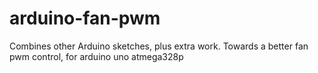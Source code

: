 # arduino-fan-pwm
Combines other Arduino sketches, plus extra work. Towards a better fan pwm control, for arduino uno atmega328p
